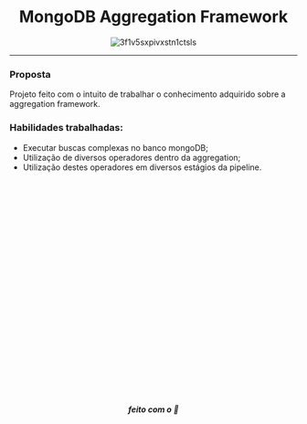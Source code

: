 <div align="center">

# MongoDB Aggregation Framework

![3f1v5sxpivxstn1ctsls](https://user-images.githubusercontent.com/62621800/133579190-32be45dd-47f2-4774-b0d4-62e99b805375.png)


</div>

----

### Proposta

Projeto feito com o intuito de trabalhar o conhecimento adquirido sobre a aggregation framework.

### Habilidades trabalhadas:
 -  Executar buscas complexas no banco mongoDB;
 - Utilização de diversos operadores dentro da aggregation;
 - Utilização destes operadores em diversos estágios da pipeline.
 <br/>
 <br/>
 <br/>
 <br/>
 <br/>
 <br/>
 <br/>
 <br/>
 <br/>
 <br/>
 <br/>
 <br/>
 <br/>
 <br/>
 <br/>
 <br/>
 <br/>
 <br/>
 <br/>
 <br/>
 <br/>
 <br/>
 

<div align="center">

##### feito com o 🤎

</div>
